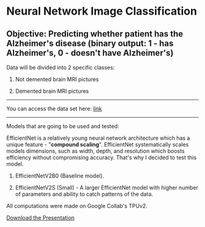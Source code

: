 # Neural Network Image Classification

Objective: Predicting whether patient has the Alzheimer's disease (binary output: 1 - has Alzheimer's, 0 - doesn't have Alzheimer's)
-----------------------------------------------------------------------
Data will be divided into 2 specific classes:

1) Not demented brain MRI pictures

2) Demented brain MRI pictures

----------------------------------------------------------------------
You can access the data set here: [link](https://www.kaggle.com/datasets/sachinkumar413/alzheimer-mri-dataset/code)

----------------------------------------------------------------------
Models that are going to be used and tested:

EfficientNet is a relatively young neural network architecture which has a unique feature - "**compound scaling**". EfficientNet systematically scales models dimensions, such as width, depth, and resolution which boosts efficiency without compromising accuracy. That's why I decided to test this model.

1) EfficientNetV2B0 (Baseline model).

2) EfficientNetV2S (Small) - A larger EfficientNet model with higher number of parameters and ability to catch patterns of the data.

All computations were made on Google Collab's TPUv2.

[Download the Presentation](https://github.com/Ender17133/EfficientNet_ImageClassification/blob/main/EfficientNet_Image_Classification.pptx)
